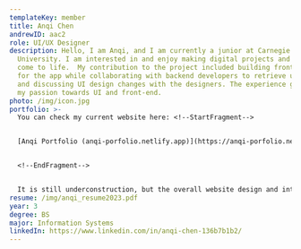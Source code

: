 ```yaml
---
templateKey: member
title: Anqi Chen
andrewID: aac2
role: UI/UX Designer
description: Hello, I am Anqi, and I am currently a junior at Carnegie Mellon
  University. I am interested in and enjoy making digital projects and designs
  come to life.  My contribution to the project included building frontend pages
  for the app while collaborating with backend developers to retrieve user data
  and discussing UI design changes with the designers. The experience gravitates
  my passion towards UI and front-end.
photo: /img/icon.jpg
portfolio: >-
  Y﻿ou can check my current website here: <!--StartFragment-->


  [Anqi Portfolio (anqi-porfolio.netlify.app)](https://anqi-porfolio.netlify.app/)


  <!--EndFragment-->


  I﻿t is still underconstruction, but the overall website design and interactive features are done. I am still working on publishing my work documentations on there.
resume: /img/anqi_resume2023.pdf
year: 3
degree: BS
major: Information Systems
linkedIn: https://www.linkedin.com/in/anqi-chen-136b7b1b2/
---
```

